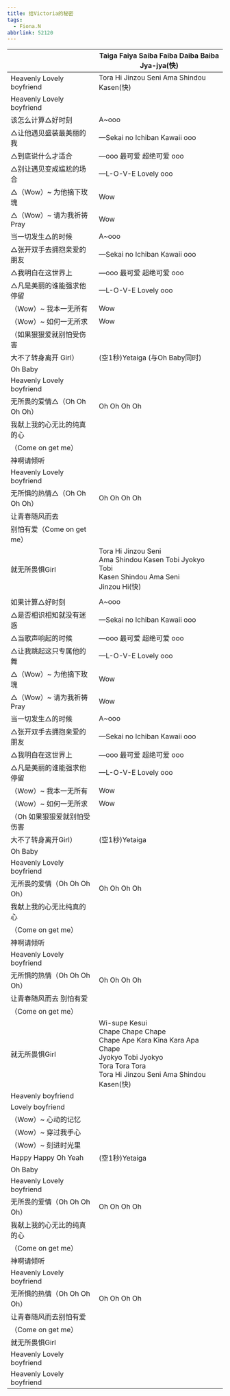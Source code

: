 ```yaml
---
title: 给Victoria的秘密
tags:
  - Fiona.N
abbrlink: 52120
---
```

|      |Taiga Faiya Saiba Faiba Daiba Baiba Jya-jya(快)|
|--|--|
|Heavenly Lovely boyfriend|Tora Hi Jinzou Seni Ama Shindou Kasen(快)|
|Heavenly Lovely boyfriend|      |
|该怎么计算△好时刻|A~ooo|
|△让他遇见盛装最美丽的我|—Sekai no Ichiban Kawaii ooo|
|△到底说什么才适合|—ooo 最可爱 超绝可爱 ooo|
|△别让遇见变成尴尬的场合|—L-O-V-E Lovely ooo|
|△（Wow）~ 为他摘下玫瑰|Wow|
|△（Wow）~ 请为我祈祷Pray|Wow|
|当一切发生△的时候|A~ooo|
|△张开双手去拥抱亲爱的朋友|—Sekai no Ichiban Kawaii ooo|
|△我明白在这世界上|—ooo 最可爱 超绝可爱 ooo|
|△凡是美丽的谁能强求他停留|—L-O-V-E Lovely ooo|
|（Wow）~ 我本一无所有|Wow|
|（Wow）~ 如何一无所求|Wow|
|（如果狠狠爱就别怕受伤害|      |
|大不了转身离开 Girl）|(空1秒)Yetaiga (与Oh Baby同时)|
|Oh Baby|      |
|Heavenly Lovely boyfriend|      |
|无所畏的爱情△（Oh Oh Oh Oh）|Oh Oh Oh Oh|
|我献上我的心无比的纯真的心|      |
|（Come on get me）|      |
|神啊请倾听|      |
|Heavenly Lovely boyfriend|      |
|无所惧的热情△（Oh Oh Oh Oh）|Oh Oh Oh Oh|
|让青春随风而去|      |
|别怕有爱（Come on get me）|      |
|就无所畏惧Girl|Tora Hi Jinzou Seni<br>Ama Shindou Kasen Tobi Jyokyo Tobi<br>Kasen Shindou Ama Seni<br>Jinzou Hi(快)|
|      |      |
|如果计算△好时刻|A~ooo|
|△是否相识相知就没有迷惑|—Sekai no Ichiban Kawaii ooo|
|△当歌声响起的时候|—ooo 最可爱 超绝可爱 ooo|
|△让我跳起这只专属他的舞|—L-O-V-E Lovely ooo|
|△（Wow）~ 为他摘下玫瑰|Wow|
|△（Wow）~ 请为我祈祷Pray|Wow|
|当一切发生△的时候|A~ooo|
|△张开双手去拥抱亲爱的朋友|—Sekai no Ichiban Kawaii ooo|
|△我明白在这世界上|—ooo 最可爱 超绝可爱 ooo|
|△凡是美丽的谁能强求他停留|—L-O-V-E Lovely ooo|
|（Wow）~ 我本一无所有|Wow|
|（Wow）~ 如何一无所求|Wow|
|（Oh 如果狠狠爱就别怕受伤害|      |
|大不了转身离开Girl）|(空1秒)Yetaiga|
|Oh Baby|      |
|Heavenly Lovely boyfriend|      |
|无所畏的爱情（Oh Oh Oh Oh）|Oh Oh Oh Oh|
|我献上我的心无比纯真的心|      |
|（Come on get me）|      |
|神啊请倾听|      |
|Heavenly Lovely boyfriend|      |
|无所惧的热情（Oh Oh Oh Oh）|Oh Oh Oh Oh|
|让青春随风而去 别怕有爱|      |
|（Come on get me）|      |
|就无所畏惧Girl|Wi-supe Kesui<br>Chape Chape Chape<br>Chape Ape Kara Kina Kara Apa Chape<br>Jyokyo Tobi Jyokyo<br>Tora Tora Tora<br>Tora Hi Jinzou Seni Ama Shindou Kasen(快)|
|Heavenly boyfriend|      |
|Lovely boyfriend|      |
|（Wow）~ 心动的记忆|      |
|（Wow）~ 穿过我手心|      |
|（Wow）~ 刻进时光里|      |
|Happy Happy Oh Yeah|(空1秒)Yetaiga|
|Oh Baby|      |
|Heavenly Lovely boyfriend|      |
|无所畏的爱情（Oh Oh Oh Oh）|Oh Oh Oh Oh|
|我献上我的心无比的纯真的心|      |
|（Come on get me）|      |
|神啊请倾听|      |
|Heavenly Lovely boyfriend|      |
|无所惧的热情（Oh Oh Oh Oh）|Oh Oh Oh Oh|
|让青春随风而去别怕有爱|      |
|（Come on get me）|      |
|就无所畏惧Girl|      |
|Heavenly Lovely boyfriend|      |
|Heavenly Lovely boyfriend|      |